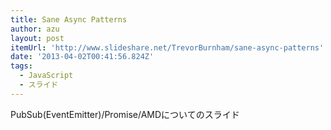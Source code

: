 ```yaml
---
title: Sane Async Patterns
author: azu
layout: post
itemUrl: 'http://www.slideshare.net/TrevorBurnham/sane-async-patterns'
date: '2013-04-02T00:41:56.824Z'
tags:
  - JavaScript
  - スライド
---
```

PubSub(EventEmitter)/Promise/AMDについてのスライド
